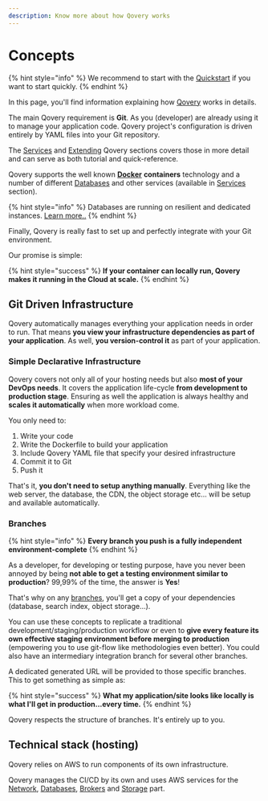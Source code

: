 ```yaml
---
description: Know more about how Qovery works
---
```


# Concepts

{% hint style="info" %}
We recommend to start with the [Quickstart](quickstart/sign-up/) if you want to start quickly.
{% endhint %}

In this page, you'll find information explaining how [Qovery](https://www.qovery.com) works in details.

The main Qovery requirement is **Git**. As you \(developer\) are already using it to manage your application code. Qovery project's configuration is driven entirely by YAML files into your Git repository.

The [Services](services/network/) and [Extending](extending-qovery/branches.md) Qovery sections covers those in more detail and can serve as both tutorial and quick-reference.

Qovery supports the well known [**Docker**](https://www.docker.com/) **containers** technology and a number of different [Databases](services/databases/) and other services \(available in [Services](services/network/) section\).

{% hint style="info" %}
Databases are running on resilient and dedicated instances. [Learn more..](services/databases/)
{% endhint %}

Finally, Qovery is really fast to set up and perfectly integrate with your Git environment.

Our promise is simple:

{% hint style="success" %}
**If your container can locally run, Qovery makes it running in the Cloud at scale.**
{% endhint %}

## Git Driven Infrastructure

Qovery automatically manages everything your application needs in order to run. That means **you view your infrastructure dependencies as part of your application**. As well, **you version-control it** as part of your application.

### Simple Declarative Infrastructure <a id="infrastructure-as-code"></a>

Qovery covers not only all of your hosting needs but also **most of your DevOps needs**. It covers the application life-cycle **from development to production stage**. Ensuring as well the application is always healthy and **scales it automatically** when more workload come.

You only need to:

1. Write your code
2. Write the Dockerfile to build your application
3. Include Qovery YAML file that specify your desired infrastructure
4. Commit it to Git
5. Push it

That's it, **you don't need to setup anything manually**. Everything like the web server, the database, the CDN, the object storage etc... will be setup and available automatically.

### Branches

{% hint style="info" %}
**Every branch you push is a fully independent environment-complete**
{% endhint %}

As a developer, for developing or testing purpose, have you never been annoyed by being **not able to get a testing environment similar to production**? 99,99% of the time, the answer is **Yes**!

That's why on any [branches](extending-qovery/branches.md), you'll get a copy of your dependencies \(database, search index, object storage...\).

You can use these concepts to replicate a traditional development/staging/production workflow or even to **give every feature its own effective staging environment before merging to production** \(empowering you to use git-flow like methodologies even better\). You could also have an intermediary integration branch for several other branches.

A dedicated generated URL will be provided to those specific branches. This to get something as simple as:

{% hint style="success" %}
**What my application/site looks like locally is what I'll get in production...every time.**
{% endhint %}

Qovery respects the structure of branches. It's entirely up to you.

## Technical stack \(hosting\)

Qovery relies on AWS to run components of its own infrastructure.

Qovery manages the CI/CD by its own and uses AWS services for the [Network](services/network/), [Databases](services/databases/), [Brokers](services/brokers/) and [Storage](services/storage/) part.


